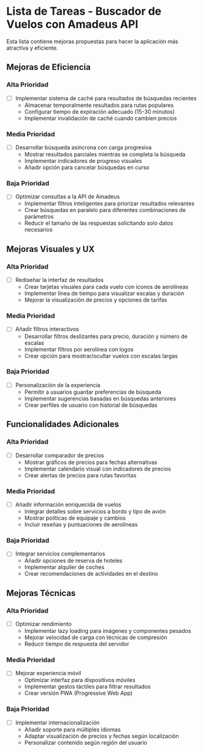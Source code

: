 # Lista de Tareas - Buscador de Vuelos con Amadeus API

Esta lista contiene mejoras propuestas para hacer la aplicación más atractiva y eficiente.

## Mejoras de Eficiencia

### Alta Prioridad
- [ ] Implementar sistema de caché para resultados de búsquedas recientes
  - Almacenar temporalmente resultados para rutas populares
  - Configurar tiempo de expiración adecuado (15-30 minutos)
  - Implementar invalidación de caché cuando cambien precios

### Media Prioridad
- [ ] Desarrollar búsqueda asíncrona con carga progresiva
  - Mostrar resultados parciales mientras se completa la búsqueda
  - Implementar indicadores de progreso visuales
  - Añadir opción para cancelar búsquedas en curso

### Baja Prioridad
- [ ] Optimizar consultas a la API de Amadeus
  - Implementar filtros inteligentes para priorizar resultados relevantes
  - Crear búsquedas en paralelo para diferentes combinaciones de parámetros
  - Reducir el tamaño de las respuestas solicitando solo datos necesarios

## Mejoras Visuales y UX

### Alta Prioridad
- [ ] Rediseñar la interfaz de resultados
  - Crear tarjetas visuales para cada vuelo con iconos de aerolíneas
  - Implementar línea de tiempo para visualizar escalas y duración
  - Mejorar la visualización de precios y opciones de tarifas

### Media Prioridad
- [ ] Añadir filtros interactivos
  - Desarrollar filtros deslizantes para precio, duración y número de escalas
  - Implementar filtros por aerolínea con logos
  - Crear opción para mostrar/ocultar vuelos con escalas largas

### Baja Prioridad
- [ ] Personalización de la experiencia
  - Permitir a usuarios guardar preferencias de búsqueda
  - Implementar sugerencias basadas en búsquedas anteriores
  - Crear perfiles de usuario con historial de búsquedas

## Funcionalidades Adicionales

### Alta Prioridad
- [ ] Desarrollar comparador de precios
  - Mostrar gráficos de precios para fechas alternativas
  - Implementar calendario visual con indicadores de precios
  - Crear alertas de precios para rutas favoritas

### Media Prioridad
- [ ] Añadir información enriquecida de vuelos
  - Integrar detalles sobre servicios a bordo y tipo de avión
  - Mostrar políticas de equipaje y cambios
  - Incluir reseñas y puntuaciones de aerolíneas

### Baja Prioridad
- [ ] Integrar servicios complementarios
  - Añadir opciones de reserva de hoteles
  - Implementar alquiler de coches
  - Crear recomendaciones de actividades en el destino

## Mejoras Técnicas

### Alta Prioridad
- [ ] Optimizar rendimiento
  - Implementar lazy loading para imágenes y componentes pesados
  - Mejorar velocidad de carga con técnicas de compresión
  - Reducir tiempo de respuesta del servidor

### Media Prioridad
- [ ] Mejorar experiencia móvil
  - Optimizar interfaz para dispositivos móviles
  - Implementar gestos táctiles para filtrar resultados
  - Crear versión PWA (Progressive Web App)

### Baja Prioridad
- [ ] Implementar internacionalización
  - Añadir soporte para múltiples idiomas
  - Adaptar visualización de precios y fechas según localización
  - Personalizar contenido según región del usuario
